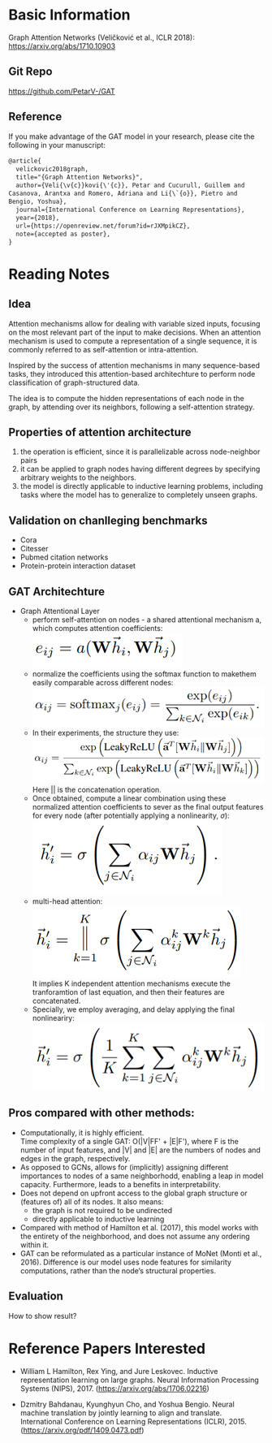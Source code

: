 # Basic Information
Graph Attention Networks (Veličković et al., ICLR 2018): https://arxiv.org/abs/1710.10903
## Git Repo
https://github.com/PetarV-/GAT
## Reference
If you make advantage of the GAT model in your research, please cite the following in your manuscript:
```
@article{
  velickovic2018graph,
  title="{Graph Attention Networks}",
  author={Veli{\v{c}}kovi{\'{c}}, Petar and Cucurull, Guillem and Casanova, Arantxa and Romero, Adriana and Li{\`{o}}, Pietro and Bengio, Yoshua},
  journal={International Conference on Learning Representations},
  year={2018},
  url={https://openreview.net/forum?id=rJXMpikCZ},
  note={accepted as poster},
}
```

# Reading Notes
## Idea
Attention mechanisms allow for dealing with variable sized inputs, focusing on the most relevant part of the input to make decisions. When an attention mechanism is used to compute a representation of a single sequence, it is commonly referred to as self-attention or intra-attention.

Inspired by the success of attention mechanisms in many sequence-based tasks, they introduced this attention-based architechture to perform node classification of graph-structured data.

The idea is to compute the hidden representations of each node in the graph, by attending over its neighbors, following a self-attention strategy.

## Properties of attention architecture
1. the operation is efficient, since it is parallelizable across node-neighbor pairs
2. it can be applied to graph nodes having different degrees by specifying arbitrary weights to the neighbors.
3. the model is directly applicable to inductive learning problems, including tasks where the model has to generalize to completely unseen graphs.

## Validation on chanlleging benchmarks
- Cora
- Citesser
- Pubmed citation networks
- Protein-protein interaction dataset

## GAT Architechture
- Graph Attentional Layer
    - perform self-attention on nodes - a shared attentional mechanism a, which computes attention coefficients:  
        ![eq1](images/eq1.png)
    - normalize the coefficients using the softmax function to makethem easily comparable across different nodes:  
        ![eq2](images/eq2.png)
    - In their experiments, the structure they use:  
        ![eq3](images/eq3.png)  
    Here || is the concatenation operation.
    - Once obtained, compute a linear combination using these normalized attention coefficients to sever as the final output features for every node (after potentially applying a nonlinearity, $\sigma$):  
        ![eq4](images/eq4.png)
    - multi-head attention:  
        ![eq5](images/eq5.png)  
    It implies K independent attention mechanisms execute the tranforamtion of last equation, and then their features are concatenated.
    - Specially, we employ averaging, and delay applying the final nonlineariry:  
        ![eq6](images/eq6.png)
## Pros compared with other methods:
- Computationally, it is highly efficient.   
Time complexity of a single GAT: O(|V|FF' + |E|F'), where F is the number of input features, and |V| and |E| are the numbers of nodes and edges in the graph, respectively.
- As opposed to GCNs, allows for (implicitly) assigning different importances to nodes of a same neighborhodd, enabling a leap in model capacity. Furthermore, leads to a benefits in interpretability.
- Does not depend on upfront access to the global graph structure or (features of) all of its nodes. It also means:  
    - the graph is not required to be undirected
    - directly applicable to inductive learning
- Compared with method of Hamilton et al. (2017), this model works with the entirety of the neighborhood, and does not assume any ordering within it.
- GAT can be reformulated as a particular instance of MoNet (Monti et al., 2016). Difference is our model uses node features for similarity computations, rather than the node’s structural properties.

## Evaluation
How to show result?

# Reference Papers Interested
- William L Hamilton, Rex Ying, and Jure Leskovec. Inductive representation learning on large graphs. Neural Information Processing Systems (NIPS), 2017. (https://arxiv.org/abs/1706.02216)

- Dzmitry Bahdanau, Kyunghyun Cho, and Yoshua Bengio. Neural machine translation by jointly
learning to align and translate. International Conference on Learning Representations (ICLR), 2015. (https://arxiv.org/pdf/1409.0473.pdf)

